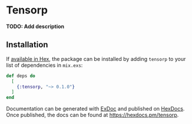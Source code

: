 # Tensorp

**TODO: Add description**

## Installation

If [available in Hex](https://hex.pm/docs/publish), the package can be installed
by adding `tensorp` to your list of dependencies in `mix.exs`:

```elixir
def deps do
  [
    {:tensorp, "~> 0.1.0"}
  ]
end
```

Documentation can be generated with [ExDoc](https://github.com/elixir-lang/ex_doc)
and published on [HexDocs](https://hexdocs.pm). Once published, the docs can
be found at <https://hexdocs.pm/tensorp>.

